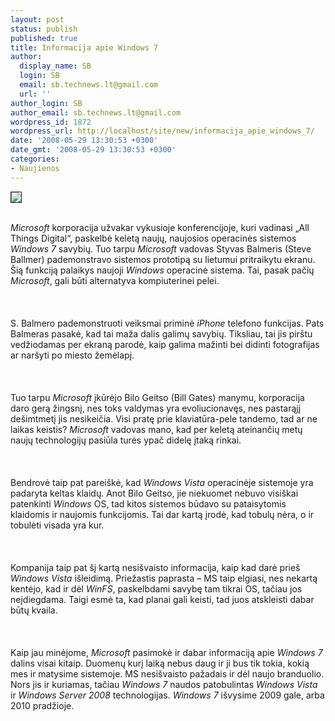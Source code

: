 ```yaml
---
layout: post
status: publish
published: true
title: Informacija apie Windows 7
author:
  display_name: SB
  login: SB
  email: sb.technews.lt@gmail.com
  url: ''
author_login: SB
author_email: sb.technews.lt@gmail.com
wordpress_id: 1872
wordpress_url: http://localhost/site/new/informacija_apie_windows_7/
date: '2008-05-29 13:30:53 +0300'
date_gmt: '2008-05-29 13:30:53 +0300'
categories:
- Naujienos
---
```

<div class="imgright"><img src="http://tbn0.google.com/images?q=tbn:xA7bZjQuqk2ACM:http://www.liewcf.com/blog/wp-content/uploads/unofficial-windows7-logo.jpg" border="1"></div>
<p><br><i>Microsoft</i> korporacija užvakar vykusioje konferencijoje, kuri vadinasi „All Things Digital“, paskelbė keletą naujų, naujosios operacinės sistemos <i>Windows 7</i> savybių. Tuo tarpu <i>Microsoft</i> vadovas Styvas Balmeris (Steve Ballmer) pademonstravo sistemos prototipą su lietumui pritraikytu ekranu. Šią funkciją palaikys naujoji <i>Windows</i> operacinė sistema. Tai, pasak pačių <i>Microsoft</i>, gali būti alternatyva kompiuterinei pelei.<br />
<br><br />
<br>S. Balmero pademonstruoti veiksmai priminė <i>iPhone</i> telefono funkcijas. Pats Balmeras pasakė, kad tai maža dalis galimų savybių. Tiksliau, tai jis pirštu vedžiodamas per ekraną parodė, kaip galima mažinti bei didinti fotografijas ar naršyti po miesto žemėlapį.<br />
<br><br />
<br>Tuo tarpu <i>Microsoft</i> įkūrėjo Bilo Geitso (Bill Gates) manymu, korporacija daro gerą žingsnį, nes toks valdymas yra evoliucionavęs, nes pastarąjį dešimtmetį jis nesikeičia. Visi pratę prie klaviatūra-pele tandemo, tad ar ne laikas keistis? <i>Microsoft</i> vadovas mano, kad per keletą ateinančių metų naujų technologijų pasiūla turės ypač didelę įtaką rinkai.<br />
<br><br />
<br>Bendrovė taip pat pareiškė, kad <i>Windows Vista</i> operacinėje sistemoje yra padaryta keltas klaidų. Anot Bilo Geitso, jie niekuomet nebuvo visiškai patenkinti <i>Windows</i> OS, tad kitos sistemos būdavo su pataisytomis klaidomis ir naujomis funkcijomis. Tai dar kartą įrodė, kad tobulų nėra, o ir tobulėti visada yra kur.<br />
<br><br />
<br>Kompanija taip pat šį kartą nesišvaisto informacija, kaip kad darė prieš <i>Windows Vista</i> išleidimą. Priežastis paprasta – MS taip elgiasi, nes nekartą kentėjo, kad ir dėl <i>WinFS</i>, paskelbdami savybę tam tikrai OS, tačiau jos neįdiegdama. Taigi esmė ta, kad planai gali keisti, tad juos atskleisti dabar būtų kvaila.<br />
<br><br />
<br>Kaip jau minėjome, <i>Microsoft</i> pasimokė ir dabar informaciją apie <i>Windows 7</i> dalins visai kitaip. Duomenų kurį laiką nebus daug ir ji bus tik tokia, kokią mes ir matysime sistemoje. MS nesišvaisto pažadais ir dėl naujo branduolio. Nors jis ir kuriamas, tačiau <i>Windows 7</i> naudos patobulintas <i>Windows Vista</i> ir <i>Windows Server 2008</i> technologijas. <i>Windows 7</i> išvysime 2009 gale, arba 2010 pradžioje.<br />
<br><br />
<br><br />
<br><br />
<br></p>
